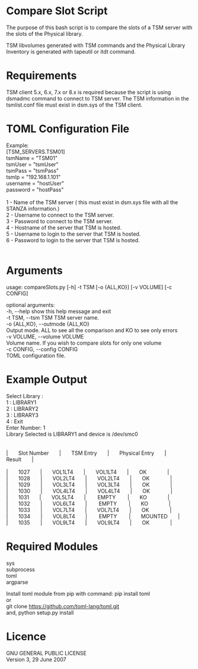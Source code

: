 # Compare Slot Script

The purpose of this bash script is to compare the slots of a TSM server 
with the slots of the Physical library.

TSM libvolumes generated with TSM commands and the Physical Library Inventory 
is generated with tapeutil or itdt command.

# Requirements

TSM client 5.x, 6.x, 7.x or 8.x is required because the script is using dsmadmc command to 
connect to TSM server. 
The TSM information in the tsmlist.conf file must exist in dsm.sys of the TSM client.

# TOML Configuration File 

Example:<br />
[TSM_SERVERS.TSM01]<br />
	tsmName = "TSM01"<br />
	tsmUser = "tsmUser"<br />
	tsmPass = "tsmPass"<br />
	tsmIp   = "192.168.1.101"<br />
	username = "hostUser"<br />
	password = "hostPass"<br />
<br />
1 - Name of the TSM server ( this must exist in dsm.sys file with all the STANZA information.)<br />
2 - Username to connect to the TSM server.<br />
3 - Password to connect to the TSM server.<br />
4 - Hostname of the server that TSM is hosted.<br />
5 - Username to login to the server that TSM is hosted.<br />
6 - Password to login to the server that TSM is hosted.<br />
<br />

# Arguments

usage: compareSlots.py [-h] -t TSM [-o {ALL,KO}] [-v VOLUME] [-c CONFIG]<br />

optional arguments:<br />
  -h, --help            show this help message and exit<br />
  -t TSM, --tsm TSM     TSM server name.<br />
  -o {ALL,KO}, --outmode {ALL,KO}<br />
                        Output mode. ALL to see all the comparison and KO to see only errors<br />
  -v VOLUME, --volume VOLUME<br />
                        Volume name. If you wish to compare slots for only one volume<br />
  -c CONFIG, --config CONFIG<br />
                        TOML configuration file.<br />


# Example Output

Select Library :<br />
1 : LIBRARY1<br />
2 : LIBRARY2<br />
3 : LIBRARY3<br />
4 : Exit<br />
Enter Number: 1<br />
Library Selected is LIBRARY1 and device is /dev/smc0<br />
 <br />                                                      
|&emsp;&emsp;Slot Number&emsp;&emsp;|&emsp;&emsp;TSM Entry&emsp;&emsp;|&emsp;&emsp;Physical Entry&emsp;&emsp;|&emsp;&emsp;Result&emsp;&emsp;|<br />
<br />
|&emsp;&emsp;1027&emsp;&emsp;|&emsp;&emsp;VOL1LT4&emsp;&emsp;|&emsp;&emsp;VOL1LT4&emsp;&emsp;|&emsp;&emsp;OK&emsp;&emsp;&emsp;&emsp;|<br />
|&emsp;&emsp;1028&emsp;&emsp;|&emsp;&emsp;VOL2LT4&emsp;&emsp;|&emsp;&emsp;VOL2LT4&emsp;&emsp;|&emsp;&emsp;OK&emsp;&emsp;&emsp;&emsp;|<br />
|&emsp;&emsp;1029&emsp;&emsp;|&emsp;&emsp;VOL3LT4&emsp;&emsp;|&emsp;&emsp;VOL3LT4&emsp;&emsp;|&emsp;&emsp;OK&emsp;&emsp;&emsp;&emsp;|<br />
|&emsp;&emsp;1030&emsp;&emsp;|&emsp;&emsp;VOL4LT4&emsp;&emsp;|&emsp;&emsp;VOL4LT4&emsp;&emsp;|&emsp;&emsp;OK&emsp;&emsp;&emsp;&emsp;|<br />
|&emsp;&emsp;1031&emsp;&emsp;|&emsp;&emsp;VOL5LT4&emsp;&emsp;|&emsp;&emsp; EMPTY  &emsp;&emsp;|&emsp;&emsp;KO&emsp;&emsp;&emsp;&emsp;|<br />
|&emsp;&emsp;1032&emsp;&emsp;|&emsp;&emsp;VOL6LT4&emsp;&emsp;|&emsp;&emsp; EMPTY  &emsp;&emsp;|&emsp;&emsp;KO&emsp;&emsp;&emsp;&emsp;|<br />
|&emsp;&emsp;1033&emsp;&emsp;|&emsp;&emsp;VOL7LT4&emsp;&emsp;|&emsp;&emsp;VOL7LT4&emsp;&emsp;|&emsp;&emsp;OK&emsp;&emsp;&emsp;&emsp;|<br />
|&emsp;&emsp;1034&emsp;&emsp;|&emsp;&emsp;VOL8LT4&emsp;&emsp;|&emsp;&emsp; EMPTY  &emsp;&emsp;|&emsp;&emsp;MOUNTED&emsp;&emsp;|<br />
|&emsp;&emsp;1035&emsp;&emsp;|&emsp;&emsp;VOL9LT4&emsp;&emsp;|&emsp;&emsp;VOL9LT4&emsp;&emsp;|&emsp;&emsp;OK&emsp;&emsp;&emsp;&emsp;|<br />


# Required Modules

sys<br />
subprocess<br />
toml<br />
argparse<br />

Install toml module from pip with command: pip install toml<br />
or<br />
git clone https://github.com/toml-lang/toml.git<br />
and, python setup.py install<br />

# Licence

 GNU GENERAL PUBLIC LICENSE<br />
 Version 3, 29 June 2007<br />


